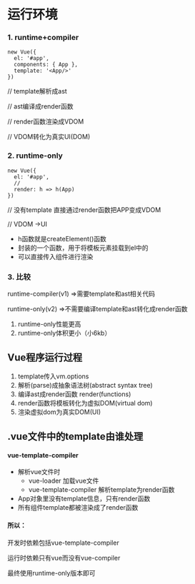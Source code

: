 # 运行环境

### 1. runtime+compiler

```vue
new Vue({
  el: '#app',
  components: { App },
  template: '<App/>'
})
```

// template解析成ast

// ast编译成render函数

// render函数渲染成VDOM

// VDOM转化为真实UI(DOM)

### 2. runtime-only

```
new Vue({
  el: '#app',
  // 
  render: h => h(App)
})
```

// 没有template 直接通过render函数把APP变成VDOM

// VDOM ->UI

+ h函数就是createElement()函数
+ 封装的一个函数，用于将模板元素挂载到el中的
+ 可以直接传入组件进行渲染

### 3. 比较

runtime-compiler(v1) =>需要template和ast相关代码

runtime-only(v2) =>不需要编译template和ast转化成render函数

1. runtime-only性能更高
2. runtime-only体积更小（小6kb）

## Vue程序运行过程

1. template传入vm.options
2. 解析(parse)成抽象语法树(abstract syntax tree)
3. 编译ast成render函数 render(functions)
4. render函数将模板转化为虚拟DOM(virtual dom)
5. 渲染虚拟dom为真实DOM(UI)



## .vue文件中的template由谁处理

#### vue-template-compiler

+ 解析vue文件时
  + vue-loader 加载vue文件
  + vue-template-compiler 解析template为render函数
+ App对象里没有template信息，只有render函数
+ 所有组件template都被渲染成了render函数

#### 所以：

开发时依赖包括vue-template-compiler

运行时依赖只有vue而没有vue-compiler

最终使用runtime-only版本即可